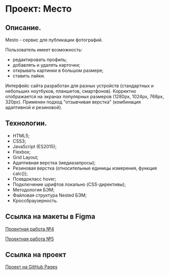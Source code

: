 # Проект: Место

## Описание.
Mesto - сервис для публикации фотографий.

Пользователь имеет возможность:
- редактировать профиль;
- добавлять и удалять карточки;
- открывать картинки в большом размере;
- ставить лайки.

Интерфейс сайта разработан для разных устройств (стандартных и небольших ноутбуков, планшетов, смартфонов). Корректно отображается на экранах популярных размеров (1280px, 1024px, 768px, 320px). Применен подход "отзывчивая верстка" (комбинация адаптивной и резиновой).

## Технологии.
- HTML5;
- CSS3;
- JavaScript (ES2015);
- Flexbox;
- Grid Layout;
- Адаптивная верстка (медиазапросы);
- Резиновая верстка (относительные единицы измерения, функция calc());
- Псевдокласс hover;
- Подключение шрифтов локально (CSS-директивы);
- Методология БЭМ;
- Файловая структура Nested БЭМ;
- Кроссбраузерность.

## Ссылка на макеты в Figma
[Проектная работа №4](https://www.figma.com/file/2cn9N9jSkmxD84oJik7xL7/JavaScript.-Sprint-4?node-id=0%3A1)

[Проектная работа №5](https://www.figma.com/file/bjyvbKKJN2naO0ucURl2Z0/JavaScript.-Sprint-5?node-id=0%3A1&t=Efe7tBhpCUOOGqIU-0)

## Ссылка на проект
[Проект на GitHub Pages](https://juliadik.github.io/mesto/index.html)

